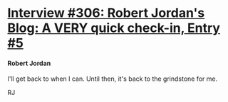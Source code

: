 # [Interview #306: Robert Jordan's Blog: A VERY quick check-in, Entry #5](https://www.theoryland.com/intvmain.php?i=306#5)

#### Robert Jordan

I'll get back to when I can. Until then, it's back to the grindstone for me.

RJ


